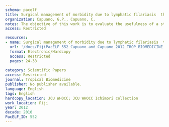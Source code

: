 ```yaml
---
schema: pacelf
title: Surgical management of morbidity due to lymphatic filariasis  the usefulness of a standardized international clinical classification of hydroceles
organization: Capuano, G.P., Capuano, C.
notes: The objective of this work is to evaluate the usefulness of a standardized clinical classification of hydroceles in lymphatic filariasis endemic countries to guide their surgical management. 64 patients with hydroceles were operated in 2009-2010, in Level II hospitals (WHO classification), during two visits to Fiji, by the same mobile surgical team. The number of hydroceles treated was 83. We developed and evaluated a much needed clinical classification of hydroceles based on four criteria  Type (uni/bilateral); Side (left/right); Stage of enlargement of the scrotum rated from I to VI; Grade of burial of the penis rated from 0 to 4. It lead to the conclusion that 1) A Stage I or II hydrocele, associated with Grade 0 or 1 penis burial could be considered a "Simple Hydrocele". The surgical treatment is simple with no anticipated early complication. WHO Level II of health care structure seems adapted. 2) A Stage III or IV hydrocele associated with Grade 2, 3 or 4 penis burial could be considered a "Complicated Hydrocele". The operation is longer, more complicated and the possibility of occurrence of complications seems greater. A level III health care facility would be more adapted under the normal functioning of the health system. We conclude that a standardized clinical classification of hydroceles based on the Stage of enlargement of the scrotum and the Grade of burial of the penis appears to be a useful tool to guide the decision about the level of care and the surgical technique required. We use the same classification for penoscrotal lymphoedema. A decision tree is presented for the management of hydroceles in lymphatic filariasis endemic countries which could usefully complement the "Algorithm for management of scrotal swelling" proposed by WHO in 2002. An international classification system of hydroceles would also allow standardization and facilitate study design and comparisons of their results.
access: Restricted

resources:
- name: Surgical management of morbidity due to lymphatic filariasis  the usefulness of a standardized international clinical classification of hydroceles
  url: '/docs/FijiPacELF_552_Capuano_and_Capuano_2012_TROP_BIOMEDICINE_classifying_hydroceles.txt'
  format: Electronic/Hardcopy
  access: Restricted
  pages: 24-38
 
category: Scientific Papers
access: Restricted
journal: Tropical Biomedicine
publisher: No publisher available. 
language: English 
tags: English 
hardcopy_location: JCU WHOCC; JCU WHOCC Ichimori collection
work_location: Fiji
year: 2012
decade: 2010
PacELF_ID: 552
---
```

